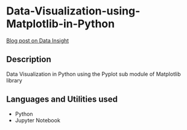 # Data-Visualization-using-Matplotlib-in-Python

[Blog post on Data Insight](https://www.datainsightonline.com/post/pandas-techniques-for-data-manipulation-in-python-10)

## Description
Data Visualization in Python using the Pyplot sub module of Matplotlib library

## Languages and Utilities used

* Python
* Jupyter Notebook

